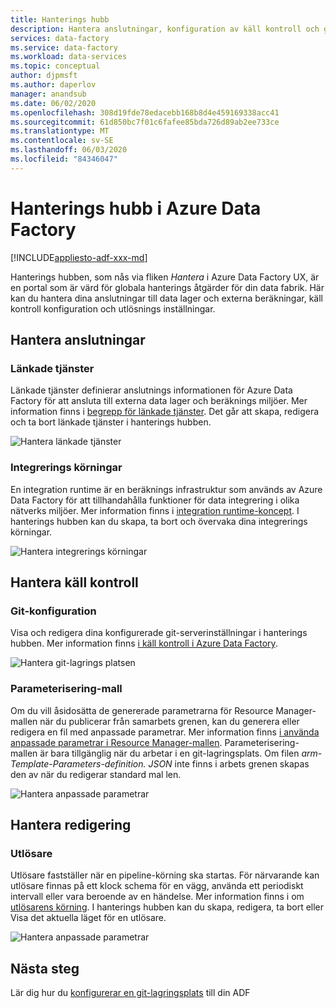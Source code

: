 ```yaml
---
title: Hanterings hubb
description: Hantera anslutningar, konfiguration av käll kontroll och globala redigerings egenskaper i Azure Data Factory Management Hub
services: data-factory
ms.service: data-factory
ms.workload: data-services
ms.topic: conceptual
author: djpmsft
ms.author: daperlov
manager: anandsub
ms.date: 06/02/2020
ms.openlocfilehash: 308d19fde78edacebb168b8d4e459169338acc41
ms.sourcegitcommit: 61d850bc7f01c6fafee85bda726d89ab2ee733ce
ms.translationtype: MT
ms.contentlocale: sv-SE
ms.lasthandoff: 06/03/2020
ms.locfileid: "84346047"
---
```

# <a name="management-hub-in-azure-data-factory"></a>Hanterings hubb i Azure Data Factory

[!INCLUDE[appliesto-adf-xxx-md](includes/appliesto-adf-xxx-md.md)]

Hanterings hubben, som nås via fliken *Hantera* i Azure Data Factory UX, är en portal som är värd för globala hanterings åtgärder för din data fabrik. Här kan du hantera dina anslutningar till data lager och externa beräkningar, käll kontroll konfiguration och utlösnings inställningar.

## <a name="manage-connections"></a>Hantera anslutningar

### <a name="linked-services"></a>Länkade tjänster

Länkade tjänster definierar anslutnings informationen för Azure Data Factory för att ansluta till externa data lager och beräknings miljöer. Mer information finns i [begrepp för länkade tjänster](concepts-linked-services.md). Det går att skapa, redigera och ta bort länkade tjänster i hanterings hubben.

![Hantera länkade tjänster](media/author-management-hub/management-hub-linked-services.png)

### <a name="integration-runtimes"></a>Integrerings körningar

En integration runtime är en beräknings infrastruktur som används av Azure Data Factory för att tillhandahålla funktioner för data integrering i olika nätverks miljöer. Mer information finns i [integration runtime-koncept](concepts-integration-runtime.md). I hanterings hubben kan du skapa, ta bort och övervaka dina integrerings körningar.

![Hantera integrerings körningar](media/author-management-hub/management-hub-integration-runtime.png)

## <a name="manage-source-control"></a>Hantera käll kontroll

### <a name="git-configuration"></a>Git-konfiguration

Visa och redigera dina konfigurerade git-serverinställningar i hanterings hubben. Mer information finns [i käll kontroll i Azure Data Factory](source-control.md).

![Hantera git-lagrings platsen](media/author-management-hub/management-hub-git.png)

### <a name="parameterization-template"></a>Parameterisering-mall

Om du vill åsidosätta de genererade parametrarna för Resource Manager-mallen när du publicerar från samarbets grenen, kan du generera eller redigera en fil med anpassade parametrar. Mer information finns [i använda anpassade parametrar i Resource Manager-mallen](continuous-integration-deployment.md#use-custom-parameters-with-the-resource-manager-template). Parameterisering-mallen är bara tillgänglig när du arbetar i en git-lagringsplats. Om filen *arm-Template-Parameters-definition. JSON* inte finns i arbets grenen skapas den av när du redigerar standard mal len.

![Hantera anpassade parametrar](media/author-management-hub/management-hub-custom-parameters.png)

## <a name="manage-authoring"></a>Hantera redigering

### <a name="triggers"></a>Utlösare

Utlösare fastställer när en pipeline-körning ska startas. För närvarande kan utlösare finnas på ett klock schema för en vägg, använda ett periodiskt intervall eller vara beroende av en händelse. Mer information finns i om [utlösarens körning](concepts-pipeline-execution-triggers.md#trigger-execution). I hanterings hubben kan du skapa, redigera, ta bort eller Visa det aktuella läget för en utlösare.

![Hantera anpassade parametrar](media/author-management-hub/management-hub-triggers.png)

## <a name="next-steps"></a>Nästa steg

Lär dig hur du [konfigurerar en git-lagringsplats](source-control.md) till din ADF


